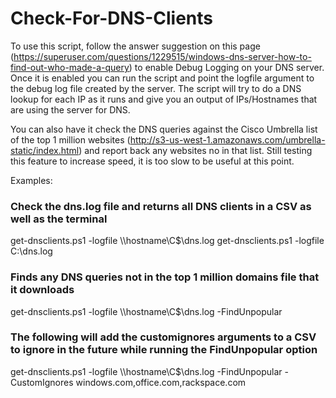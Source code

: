 # Check-For-DNS-Clients

To use this script, follow the answer suggestion on this page (https://superuser.com/questions/1229515/windows-dns-server-how-to-find-out-who-made-a-query) to enable Debug Logging on your DNS server. Once it is enabled you can run the script and point the logfile argument to the debug log file created by the server. The script will try to do a DNS lookup for each IP as it runs and give you an output of IPs/Hostnames that are using the server for DNS.

You can also have it check the DNS queries against the Cisco Umbrella list of the top 1 million websites (http://s3-us-west-1.amazonaws.com/umbrella-static/index.html) and report back any websites no in that list. Still testing this feature to increase speed, it is too slow to be useful at this point.


Examples:
### Check the dns.log file and returns all DNS clients in a CSV as well as the terminal
get-dnsclients.ps1 -logfile \\\hostname\C$\dns.log 
get-dnsclients.ps1 -logfile C:\dns.log 

### Finds any DNS queries not in the top 1 million domains file that it downloads
get-dnsclients.ps1 -logfile \\\hostname\C$\dns.log -FindUnpopular 

### The following will add the customignores arguments to a CSV to ignore in the future while running the FindUnpopular option
get-dnsclients.ps1 -logfile \\\hostname\C$\dns.log -FindUnpopular -CustomIgnores windows.com,office.com,rackspace.com 
